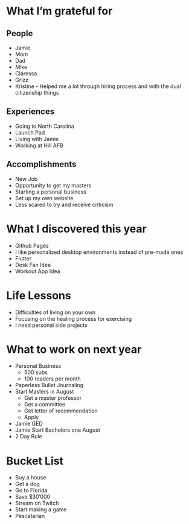 # What I’m grateful for
## People
* Jamie
* Mom 
* Dad 
* Mike
* Claressa 
* Grizz
* Kristine - Helped me a lot through hiring process and with the dual citizenship things

## Experiences
* Going to North Carolina 
* Launch Pad
* Living with Jamie
* Working at Hill AFB

## Accomplishments
* New Job
* Opportunity to get my masters
* Starting a personal business 
* Set up my own website 
* Less scared to try and receive criticism

# What I discovered this year
* Github Pages
* I like personalized desktop environments instead of pre-made ones 
* Flutter
* Desk Fan Idea
* Workout App Idea

# Life Lessons 
* Difficulties of living on your own
* Focusing on the healing process for exercising 
* I need personal side projects 

# What to work on next year 
* Personal Business
    * 500 subs 
    * 100 readers per month 
* Paperless Bullet Journaling 
* Start Masters in August
    * Get a master professor 
    * Get a committee
    * Get letter of recommendation 
    * Apply
* Jamie GED
* Jamie Start Bachelors one August
* 2 Day Rule

# Bucket List
* Buy a house
* Get a dog
* Go to Florida
* Save $30’000 
* Stream on Twitch
* Start making a game 
* Pescatarian 
